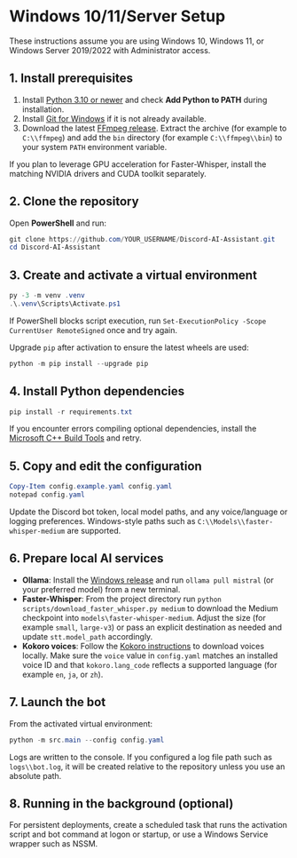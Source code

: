 # Windows 10/11/Server Setup

These instructions assume you are using Windows 10, Windows 11, or Windows Server 2019/2022 with Administrator access.

## 1. Install prerequisites

1. Install [Python 3.10 or newer](https://www.python.org/downloads/windows/) and check **Add Python to PATH** during installation.
2. Install [Git for Windows](https://git-scm.com/download/win) if it is not already available.
3. Download the latest [FFmpeg release](https://www.gyan.dev/ffmpeg/builds/). Extract the archive (for example to `C:\\ffmpeg`) and add the `bin` directory (for example `C:\\ffmpeg\\bin`) to your system `PATH` environment variable.

If you plan to leverage GPU acceleration for Faster-Whisper, install the matching NVIDIA drivers and CUDA toolkit separately.

## 2. Clone the repository

Open **PowerShell** and run:

```powershell
git clone https://github.com/YOUR_USERNAME/Discord-AI-Assistant.git
cd Discord-AI-Assistant
```

## 3. Create and activate a virtual environment

```powershell
py -3 -m venv .venv
.\.venv\Scripts\Activate.ps1
```

If PowerShell blocks script execution, run `Set-ExecutionPolicy -Scope CurrentUser RemoteSigned` once and try again.

Upgrade `pip` after activation to ensure the latest wheels are used:

```powershell
python -m pip install --upgrade pip
```

## 4. Install Python dependencies

```powershell
pip install -r requirements.txt
```

If you encounter errors compiling optional dependencies, install the [Microsoft C++ Build Tools](https://visualstudio.microsoft.com/visual-cpp-build-tools/) and retry.

## 5. Copy and edit the configuration

```powershell
Copy-Item config.example.yaml config.yaml
notepad config.yaml
```

Update the Discord bot token, local model paths, and any voice/language or logging preferences. Windows-style paths such as `C:\\Models\\faster-whisper-medium` are supported.

## 6. Prepare local AI services

- **Ollama**: Install the [Windows release](https://ollama.ai/download) and run `ollama pull mistral` (or your preferred model) from a new terminal.
- **Faster-Whisper**: From the project directory run `python scripts/download_faster_whisper.py medium` to download the Medium checkpoint into `models\faster-whisper-medium`. Adjust the size (for example `small`, `large-v3`) or pass an explicit destination as needed and update `stt.model_path` accordingly.
- **Kokoro voices**: Follow the [Kokoro instructions](https://github.com/hexgrad/kokoro) to download voices locally. Make sure the `voice` value in `config.yaml` matches an installed voice ID and that `kokoro.lang_code` reflects a supported language (for example `en`, `ja`, or `zh`).

## 7. Launch the bot

From the activated virtual environment:

```powershell
python -m src.main --config config.yaml
```

Logs are written to the console. If you configured a log file path such as `logs\\bot.log`, it will be created relative to the repository unless you use an absolute path.

## 8. Running in the background (optional)

For persistent deployments, create a scheduled task that runs the activation script and bot command at logon or startup, or use a Windows Service wrapper such as NSSM.
